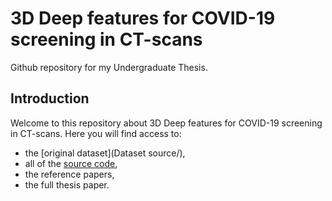 # 3D Deep features for COVID-19 screening in CT-scans

Github repository for my Undergraduate Thesis.

## Introduction

Welcome to this repository about 3D Deep features for COVID-19 screening in CT-scans. Here you will find access to:
* the [original dataset](Dataset source/), 
* all of the [source code](code/), 
* the reference papers,
* the full thesis paper. 


